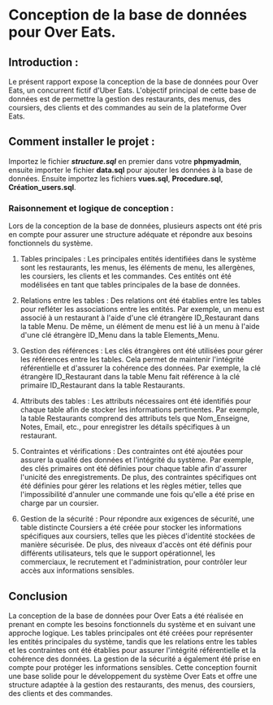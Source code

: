 
# Conception de la base de données pour Over Eats.

## Introduction :

Le présent rapport expose la conception de la base de données pour Over Eats, un concurrent fictif d'Uber Eats. L'objectif principal de cette base de données est de permettre la gestion des restaurants, des menus, des coursiers, des clients et des commandes au sein de la plateforme Over Eats.

## Comment installer le projet :

Importez le fichier ***structure.sql*** en premier dans votre **phpmyadmin**, ensuite importer le fichier **data.sql** pour ajouter les données à la base de données. Ensuite importez les fichiers **vues.sql**, **Procedure.sql**, **Création_users.sql**.

### Raisonnement et logique de conception :

Lors de la conception de la base de données, plusieurs aspects ont été pris en compte pour assurer une structure adéquate et répondre aux besoins fonctionnels du système.

1. Tables principales :
   Les principales entités identifiées dans le système sont les restaurants, les menus, les éléments de menu, les allergènes, les coursiers, les clients et les commandes. Ces entités ont été modélisées en tant que tables principales de la base de données.

2. Relations entre les tables :
   Des relations ont été établies entre les tables pour refléter les associations entre les entités. Par exemple, un menu est associé à un restaurant à l'aide d'une clé étrangère ID_Restaurant dans la table Menu. De même, un élément de menu est lié à un menu à l'aide d'une clé étrangère ID_Menu dans la table Elements_Menu.

3. Gestion des références :
   Les clés étrangères ont été utilisées pour gérer les références entre les tables. Cela permet de maintenir l'intégrité référentielle et d'assurer la cohérence des données. Par exemple, la clé étrangère ID_Restaurant dans la table Menu fait référence à la clé primaire ID_Restaurant dans la table Restaurants.

4. Attributs des tables :
   Les attributs nécessaires ont été identifiés pour chaque table afin de stocker les informations pertinentes. Par exemple, la table Restaurants comprend des attributs tels que Nom_Enseigne, Notes, Email, etc., pour enregistrer les détails spécifiques à un restaurant.

5. Contraintes et vérifications :
   Des contraintes ont été ajoutées pour assurer la qualité des données et l'intégrité du système. Par exemple, des clés primaires ont été définies pour chaque table afin d'assurer l'unicité des enregistrements. De plus, des contraintes spécifiques ont été définies pour gérer les relations et les règles métier, telles que l'impossibilité d'annuler une commande une fois qu'elle a été prise en charge par un coursier.

6. Gestion de la sécurité :
   Pour répondre aux exigences de sécurité, une table distincte Coursiers a été créée pour stocker les informations spécifiques aux coursiers, telles que les pièces d'identité stockées de manière sécurisée. De plus, des niveaux d'accès ont été définis pour différents utilisateurs, tels que le support opérationnel, les commerciaux, le recrutement et l'administration, pour contrôler leur accès aux informations sensibles.

## Conclusion

La conception de la base de données pour Over Eats a été réalisée en prenant en compte les besoins fonctionnels du système et en suivant une approche logique. Les tables principales ont été créées pour représenter les entités principales du système, tandis que les relations entre les tables et les contraintes ont été établies pour assurer l'intégrité référentielle et la cohérence des données. La gestion de la sécurité a également été prise en compte pour protéger les informations sensibles. Cette conception fournit une base solide pour le développement du système Over Eats et offre une structure adaptée à la gestion des restaurants, des menus, des coursiers, des clients et des commandes.
